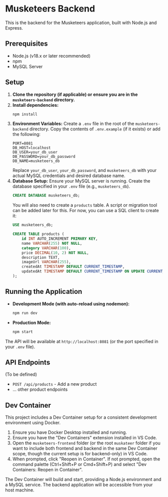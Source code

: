 # Musketeers Backend

This is the backend for the Musketeers application, built with Node.js and Express.

## Prerequisites

- Node.js (v18.x or later recommended)
- npm
- MySQL Server

## Setup

1.  **Clone the repository (if applicable) or ensure you are in the `musketeers-backend` directory.**
2.  **Install dependencies:**
    ```bash
    npm install
    ```
3.  **Environment Variables:**
    Create a `.env` file in the root of the `musketeers-backend` directory. Copy the contents of `.env.example` (if it exists) or add the following:
    ```env
    PORT=8081
    DB_HOST=localhost
    DB_USER=your_db_user
    DB_PASSWORD=your_db_password
    DB_NAME=musketeers_db
    ```
    Replace `your_db_user`, `your_db_password`, and `musketeers_db` with your actual MySQL credentials and desired database name.
4.  **Database Setup:**
    Ensure your MySQL server is running. Create the database specified in your `.env` file (e.g., `musketeers_db`).
    ```sql
    CREATE DATABASE musketeers_db;
    ```
    You will also need to create a `products` table. A script or migration tool can be added later for this. For now, you can use a SQL client to create it:
    ```sql
    USE musketeers_db;

    CREATE TABLE products (
        id INT AUTO_INCREMENT PRIMARY KEY,
        name VARCHAR(255) NOT NULL,
        category VARCHAR(100),
        price DECIMAL(10, 2) NOT NULL,
        description TEXT,
        imageUrl VARCHAR(255),
        createdAt TIMESTAMP DEFAULT CURRENT_TIMESTAMP,
        updatedAt TIMESTAMP DEFAULT CURRENT_TIMESTAMP ON UPDATE CURRENT_TIMESTAMP
    );
    ```

## Running the Application

-   **Development Mode (with auto-reload using nodemon):**
    ```bash
    npm run dev
    ```
-   **Production Mode:**
    ```bash
    npm start
    ```

The API will be available at `http://localhost:8081` (or the port specified in your `.env` file).

## API Endpoints

(To be defined)

-   `POST /api/products` - Add a new product
-   ... other product endpoints

## Dev Container

This project includes a Dev Container setup for a consistent development environment using Docker.

1.  Ensure you have Docker Desktop installed and running.
2.  Ensure you have the "Dev Containers" extension installed in VS Code.
3.  Open the `musketeers-frontend` folder (or the root `muskateer` folder if you want to include both frontend and backend in the same Dev Container scope, though the current setup is for backend-only) in VS Code.
4.  When prompted, click "Reopen in Container". If not prompted, open the command palette (Ctrl+Shift+P or Cmd+Shift+P) and select "Dev Containers: Reopen in Container".

The Dev Container will build and start, providing a Node.js environment and a MySQL service. The backend application will be accessible from your host machine.
